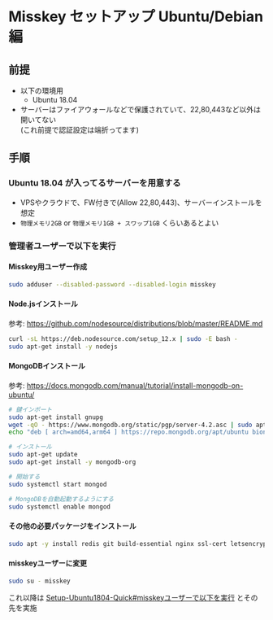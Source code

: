 
# Misskey セットアップ Ubuntu/Debian 編

## 前提

- 以下の環境用
  - Ubuntu 18.04
- サーバーはファイアウォールなどで保護されていて、22,80,443など以外は開いてない  
  (これ前提で認証設定は端折ってます)

## 手順

### Ubuntu 18.04 が入ってるサーバーを用意する

- VPSやクラウドで、FW付きで(Allow 22,80,443)、サーバーインストールを想定
- `物理メモリ2GB` or `物理メモリ1GB + スワップ1GB` くらいあるとよい

### 管理者ユーザーで以下を実行

#### Misskey用ユーザー作成
```sh
sudo adduser --disabled-password --disabled-login misskey

```

#### Node.jsインストール  
参考: https://github.com/nodesource/distributions/blob/master/README.md
```sh
curl -sL https://deb.nodesource.com/setup_12.x | sudo -E bash -
sudo apt-get install -y nodejs

```

#### MongoDBインストール
参考: https://docs.mongodb.com/manual/tutorial/install-mongodb-on-ubuntu/
```sh
# 鍵インポート
sudo apt-get install gnupg
wget -qO - https://www.mongodb.org/static/pgp/server-4.2.asc | sudo apt-key add -
echo "deb [ arch=amd64,arm64 ] https://repo.mongodb.org/apt/ubuntu bionic/mongodb-org/4.2 multiverse" | sudo tee /etc/apt/sources.list.d/mongodb-org-4.2.list

# インストール
sudo apt-get update
sudo apt-get install -y mongodb-org

# 開始する
sudo systemctl start mongod

# MongoDBを自動起動するようにする
sudo systemctl enable mongod

```

#### その他の必要パッケージをインストール
```sh
sudo apt -y install redis git build-essential nginx ssl-cert letsencrypt

```

#### misskeyユーザーに変更
```sh
sudo su - misskey

```

これ以降は [Setup-Ubuntu1804-Quick#misskeyユーザーで以下を実行](Setup-Ubuntu1804-Quick.md#misskeyユーザーで以下を実行) とその先を実施

